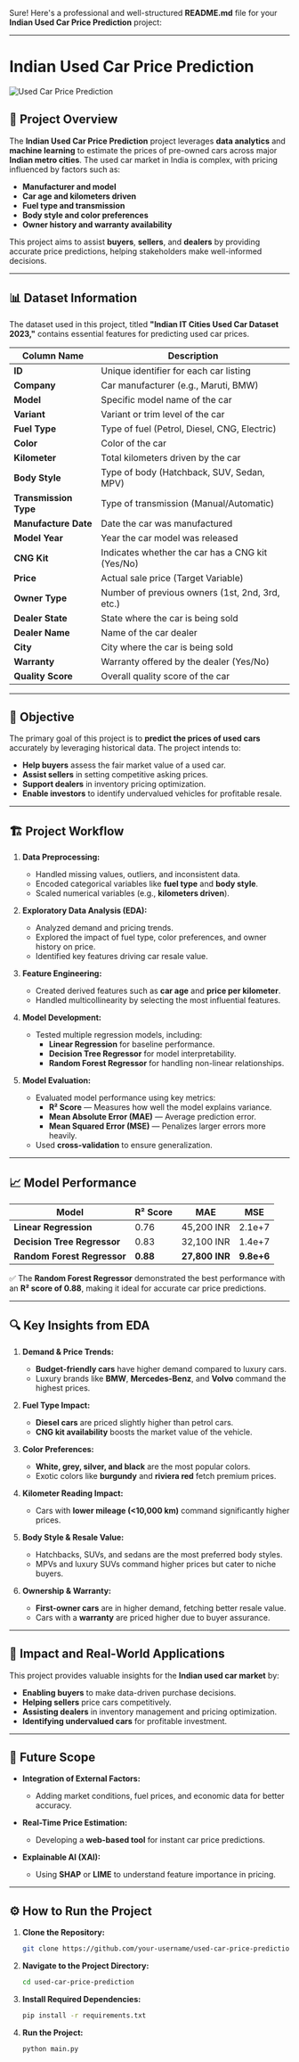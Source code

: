 Sure! Here's a professional and well-structured **README.md** file for your **Indian Used Car Price Prediction** project:

---

# **Indian Used Car Price Prediction**  
![Used Car Price Prediction](http://cdn.dribbble.com/users/1239720/screenshots/3506944/car_mg.gif)  

## 📌 **Project Overview**  
The **Indian Used Car Price Prediction** project leverages **data analytics** and **machine learning** to estimate the prices of pre-owned cars across major **Indian metro cities**. The used car market in India is complex, with pricing influenced by factors such as:  
- **Manufacturer and model**  
- **Car age and kilometers driven**  
- **Fuel type and transmission**  
- **Body style and color preferences**  
- **Owner history and warranty availability**  

This project aims to assist **buyers**, **sellers**, and **dealers** by providing accurate price predictions, helping stakeholders make well-informed decisions.  

---

## 📊 **Dataset Information**  
The dataset used in this project, titled **"Indian IT Cities Used Car Dataset 2023,"** contains essential features for predicting used car prices.  

| **Column Name**       | **Description**                                   |
|------------------------|--------------------------------------------------|
| **ID**                 | Unique identifier for each car listing           |
| **Company**            | Car manufacturer (e.g., Maruti, BMW)             |
| **Model**              | Specific model name of the car                   |
| **Variant**            | Variant or trim level of the car                 |
| **Fuel Type**          | Type of fuel (Petrol, Diesel, CNG, Electric)     |
| **Color**              | Color of the car                                 |
| **Kilometer**          | Total kilometers driven by the car               |
| **Body Style**         | Type of body (Hatchback, SUV, Sedan, MPV)        |
| **Transmission Type**  | Type of transmission (Manual/Automatic)          |
| **Manufacture Date**   | Date the car was manufactured                     |
| **Model Year**         | Year the car model was released                  |
| **CNG Kit**            | Indicates whether the car has a CNG kit (Yes/No) |
| **Price**              | Actual sale price (Target Variable)              |
| **Owner Type**         | Number of previous owners (1st, 2nd, 3rd, etc.)  |
| **Dealer State**       | State where the car is being sold                |
| **Dealer Name**        | Name of the car dealer                           |
| **City**               | City where the car is being sold                 |
| **Warranty**           | Warranty offered by the dealer (Yes/No)          |
| **Quality Score**      | Overall quality score of the car                 |

---

## 🎯 **Objective**  
The primary goal of this project is to **predict the prices of used cars** accurately by leveraging historical data. The project intends to:  

- **Help buyers** assess the fair market value of a used car.  
- **Assist sellers** in setting competitive asking prices.  
- **Support dealers** in inventory pricing optimization.  
- **Enable investors** to identify undervalued vehicles for profitable resale.  

---

## 🏗️ **Project Workflow**  

1. **Data Preprocessing:**  
   - Handled missing values, outliers, and inconsistent data.  
   - Encoded categorical variables like **fuel type** and **body style**.  
   - Scaled numerical variables (e.g., **kilometers driven**).  

2. **Exploratory Data Analysis (EDA):**  
   - Analyzed demand and pricing trends.  
   - Explored the impact of fuel type, color preferences, and owner history on price.  
   - Identified key features driving car resale value.  

3. **Feature Engineering:**  
   - Created derived features such as **car age** and **price per kilometer**.  
   - Handled multicollinearity by selecting the most influential features.  

4. **Model Development:**  
   - Tested multiple regression models, including:  
     - **Linear Regression** for baseline performance.  
     - **Decision Tree Regressor** for model interpretability.  
     - **Random Forest Regressor** for handling non-linear relationships.  

5. **Model Evaluation:**  
   - Evaluated model performance using key metrics:  
     - **R² Score** — Measures how well the model explains variance.  
     - **Mean Absolute Error (MAE)** — Average prediction error.  
     - **Mean Squared Error (MSE)** — Penalizes larger errors more heavily.  
   - Used **cross-validation** to ensure generalization.  

---

## 📈 **Model Performance**  

| **Model**                  | **R² Score**    | **MAE**           | **MSE**            |
|----------------------------|----------------|--------------------|--------------------|
| **Linear Regression**       | 0.76           | 45,200 INR         | 2.1e+7             |
| **Decision Tree Regressor** | 0.83           | 32,100 INR         | 1.4e+7             |
| **Random Forest Regressor** | **0.88**       | **27,800 INR**     | **9.8e+6**          |

✅ The **Random Forest Regressor** demonstrated the best performance with an **R² score of 0.88**, making it ideal for accurate car price predictions.  

---

## 🔍 **Key Insights from EDA**  

1. **Demand & Price Trends:**  
   - **Budget-friendly cars** have higher demand compared to luxury cars.  
   - Luxury brands like **BMW**, **Mercedes-Benz**, and **Volvo** command the highest prices.  

2. **Fuel Type Impact:**  
   - **Diesel cars** are priced slightly higher than petrol cars.  
   - **CNG kit availability** boosts the market value of the vehicle.  

3. **Color Preferences:**  
   - **White, grey, silver, and black** are the most popular colors.  
   - Exotic colors like **burgundy** and **riviera red** fetch premium prices.  

4. **Kilometer Reading Impact:**  
   - Cars with **lower mileage (<10,000 km)** command significantly higher prices.  

5. **Body Style & Resale Value:**  
   - Hatchbacks, SUVs, and sedans are the most preferred body styles.  
   - MPVs and luxury SUVs command higher prices but cater to niche buyers.  

6. **Ownership & Warranty:**  
   - **First-owner cars** are in higher demand, fetching better resale value.  
   - Cars with a **warranty** are priced higher due to buyer assurance.  

---

## 🚀 **Impact and Real-World Applications**  

This project provides valuable insights for the **Indian used car market** by:  

- **Enabling buyers** to make data-driven purchase decisions.  
- **Helping sellers** price cars competitively.  
- **Assisting dealers** in inventory management and pricing optimization.  
- **Identifying undervalued cars** for profitable investment.  

---

## 🔮 **Future Scope**  

- **Integration of External Factors:**  
  - Adding market conditions, fuel prices, and economic data for better accuracy.  

- **Real-Time Price Estimation:**  
  - Developing a **web-based tool** for instant car price predictions.  

- **Explainable AI (XAI):**  
  - Using **SHAP** or **LIME** to understand feature importance in pricing.  

---

## ⚙️ **How to Run the Project**  

1. **Clone the Repository:**  
   ```bash
   git clone https://github.com/your-username/used-car-price-prediction.git
   ```
2. **Navigate to the Project Directory:**  
   ```bash
   cd used-car-price-prediction
   ```
3. **Install Required Dependencies:**  
   ```bash
   pip install -r requirements.txt
   ```
4. **Run the Project:**  
   ```bash
   python main.py
   ```